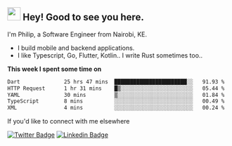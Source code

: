 <h2><img src="https://slackmojis.com/emojis/3643-cool-doge/download" width="30"/> Hey! Good to see you here.</h2>

<p>I'm Philip, a Software Engineer from Nairobi, KE. 

- I build mobile and backend applications.
- I like Typescript, Go, Flutter, Kotlin.. I write Rust sometimes too..</p>

**This week I spent some time on**
<!--START_SECTION:waka-->

```txt
Dart              25 hrs 47 mins  ███████████████████████░░   91.93 %
HTTP Request      1 hr 31 mins    █▒░░░░░░░░░░░░░░░░░░░░░░░   05.44 %
YAML              30 mins         ▒░░░░░░░░░░░░░░░░░░░░░░░░   01.84 %
TypeScript        8 mins          ░░░░░░░░░░░░░░░░░░░░░░░░░   00.49 %
XML               4 mins          ░░░░░░░░░░░░░░░░░░░░░░░░░   00.24 %
```

<!--END_SECTION:waka-->

If you'd like to connect with me elsewhere

[![Twitter Badge](https://img.shields.io/badge/-Twitter-1ca0f1?style=flat-square&labelColor=1ca0f1&logo=twitter&logoColor=white&link=https://twitter.com/_diogorodrigues)](https://twitter.com/kimathiphil)  [![Linkedin Badge](https://img.shields.io/badge/-LinkedIn-blue?style=flat-square&logo=Linkedin&logoColor=white&link=https://www.linkedin.com/in/philip-kimathi-2604a9114/)](https://www.linkedin.com/in/philip-kimathi-2604a9114/)
